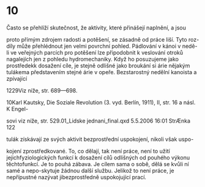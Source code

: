 # 10

Často se přehlíží skutečnost, že aktivity, které přinášejí naplnění, a jsou

proto přímým zdrojem radosti a potěšení, se zásadně od práce liší. Tyto roz-díly může přehlédnout jen velmi povrchní pohled. Pádlování v kánoi v nedě-li ve veřejných parcích pro potěšení lze připodobnit k veslování otroků nagalejích jen z pohledu hydromechaniky. Když ho posuzujeme jako prostředekk dosažení cíle, je stejně odlišné jako broukání si árie nějakým tulákema představením stejné árie v opeře. Bezstarostný nedělní kanoista a zpívající

1229Viz níže, str. 689—698.

10Karl Kautsky, Die Soziale Revolution (3. vyd. Berlín, 1911), II, str. 16 a násl. K Engel-

sovi viz níže, str. 529.01_Lidske jednani_final.qxd 5.5.2006 16:01 StrÆnka 122

tulák získávají ze svých aktivit bezprostřední uspokojení, nikoli však uspo-

kojení zprostředkované. To, co dělají, tak není práce, není to užití jejichfyziologických funkcí k dosažení cílů odlišných od pouhého výkonu těchtofunkcí. Je to pouhá zábava. Je cílem sama o sobě, dělá se kvůli ní samé a nepo-skytuje žádnou další službu. Jelikož to není práce, je nepřípustné nazývat jibezprostředně uspokojující prací.
